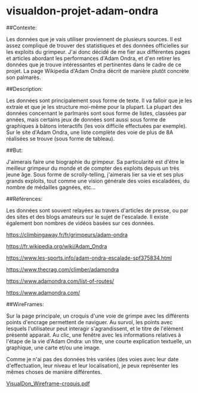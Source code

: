 # visualdon-projet-adam-ondra

##Contexte: 

Les données que je vais utiliser proviennent de plusieurs sources. Il est assez compliqué de trouver des statistiques et des données officielles sur les exploits du grimpeur. J'ai donc décidé de me fier aux différentes pages et articles abordant les performances d'Adam Ondra, et d'en retirer les données que je trouve intéressantes et pertinentes dans le cadre de ce projet. La page Wikipedia d'Adam Ondra décrit de manière plutôt concrète son palmarès. 

##Description:

Les données sont principalement sous forme de texte. Il va falloir que je les extraie et que je les structure moi-même pour la plupart. La plupart des données concernant le parlmarès sont sous forme de listes, classées par années, mais certains jeux de données sont aussi sous forme de graphiques à bâtons interactifs (les voix difficile effectuées par exemple). Sur le site d'Adam Ondra, une liste complète des voie de plus de 8A réalisées se trouve (sous forme de tableau). 

##But:

J'aimerais faire une biographie du grimpeur. Sa particularité est d'être le meilleur grimpeur du monde et de compter des exploits depuis un très jeune âge. Sous forme de scrolly-telling, j'aimerais lier sa vie et ses plus grands exploits, tout comme une vision générale des voies escaladées, du nombre de médailles gagnées, etc... 

##Références:

Les données sont souvent relayées au travers d'articles de presse, ou par des sites et des blogs amateurs sur le sujet de l'escalade. Il existe également bon nombres de vidéos basées sur ces données.

https://climbingaway.fr/fr/grimpeurs/adam-ondra

https://fr.wikipedia.org/wiki/Adam_Ondra

https://www.les-sports.info/adam-ondra-escalade-spf375834.html

https://www.thecrag.com/climber/adamondra

https://www.adamondra.com/list-of-routes/

https://www.adamondra.com/

##WireFrames:

Sur la page principale, un croquis d'une voie de grimpe avec les différents points d'encrage permettent de naviguer. 
Au survol, les points avec lesquels l'utilisateur peut interagir s'agrandissent, et le titre de l'élément présenté apparait. 
Au clic, une fenêtre avec les informations relatives à l'étape de la vie d'Adam Ondra: un titre, une courte explication textuelle, un graphique, une carte et/ou une image.

Comme je n'ai pas des données très variées (des voies avec leur date d'effectuation, leur niveau et leur localisation), je peux représenter les mêmes choses de manière différentes. 

[VisualDon_Wireframe-croquis.pdf](https://github.com/ReyMyriam/visualdon-projet-adam-ondra/files/11001235/VisualDon_Wireframe-croquis.pdf)

